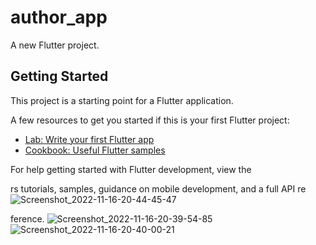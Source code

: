 # author_app

A new Flutter project.

## Getting Started

This project is a starting point for a Flutter application.

A few resources to get you started if this is your first Flutter project:

- [Lab: Write your first Flutter app](https://docs.flutter.dev/get-started/codelab)
- [Cookbook: Useful Flutter samples](https://docs.flutter.dev/cookbook)

For help getting started with Flutter development, view the

rs tutorials,
samples, guidance on mobile development, and a full API re![Screenshot_2022-11-16-20-44-45-47](https://user-images.githubusercontent.com/111499619/202233100-335babb2-3f8a-40e4-aa1f-17699c0cf503.png)

ference.
![Screenshot_2022-11-16-20-39-54-85](https://user-images.githubusercontent.com/111499619/202233932-7f62d92b-e16c-41d0-9b00-6d51bfed5e9a.png)
![Screenshot_2022-11-16-20-40-00-21](https://user-images.githubusercontent.com/111499619/202233972-94ac2de4-1b24-4ce4-8765-6a6df9f01f26.png)
